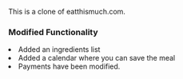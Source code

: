 This is a clone of eatthismuch.com.
<br />
<h3>Modified Functionality</h3>
<li>
  Added an ingredients list
</li>

<li>
Added a calendar where you can save the meal
</li>
<li>
Payments have been modified.
</li>
